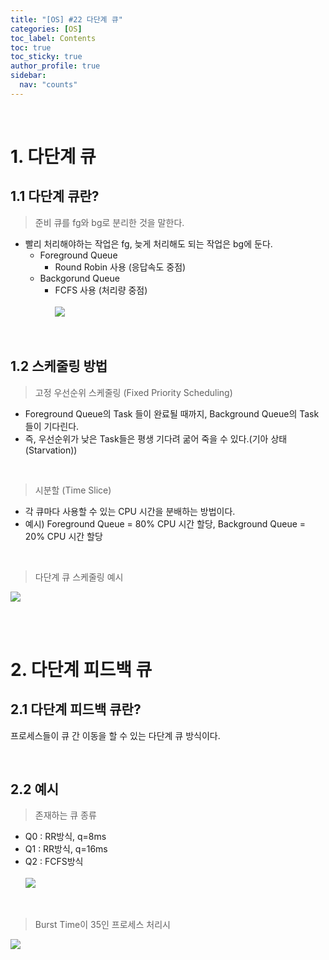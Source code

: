 ```yaml
---
title: "[OS] #22 다단계 큐"
categories: [OS]
toc_label: Contents
toc: true
toc_sticky: true
author_profile: true
sidebar:
  nav: "counts"
---
```


<br>

# 1. 다단계 큐

## 1.1 다단계 큐란?

> 준비 큐를 fg와 bg로 분리한 것을 말한다.

- 빨리 처리해야하는 작업은 fg, 늦게 처리해도 되는 작업은 bg에 둔다.
  - Foreground Queue
    - Round Robin 사용 (응답속도 중점)
  - Backgorund Queue
    - FCFS 사용 (처리량 중점)<br><br>
      ![](https://velog.velcdn.com/images/sieunpark/post/cf003ada-fe6d-4b36-afd8-a95e96875cb5/image.jpg)

<br>

## 1.2 스케줄링 방법

> 고정 우선순위 스케줄링 (Fixed Priority Scheduling)

- Foreground Queue의 Task 들이 완료될 때까지, Background Queue의 Task들이 기다린다.
- 즉, 우선순위가 낮은 Task들은 평생 기다려 굶어 죽을 수 있다.(기아 상태(Starvation))

<br>

> 시분할 (Time Slice)

- 각 큐마다 사용할 수 있는 CPU 시간을 분배하는 방법이다.
- 예시) Foreground Queue = 80% CPU 시간 할당, Background Queue = 20% CPU 시간 할당

<br>

> 다단계 큐 스케줄링 예시

![](https://velog.velcdn.com/images/sieunpark/post/d8642ade-2d0e-4953-ac7e-4470a3073985/image.jpg)

<br><br>

# 2. 다단계 피드백 큐

## 2.1 다단계 피드백 큐란?

프로세스들이 큐 간 이동을 할 수 있는 다단계 큐 방식이다.

<br>

## 2.2 예시

> 존재하는 큐 종류

- Q0 : RR방식, q=8ms
- Q1 : RR방식, q=16ms
- Q2 : FCFS방식<br><br>
  ![](https://velog.velcdn.com/images/sieunpark/post/efa85ad6-5e49-4206-86ad-53ac1c9d1cd8/image.jpg)

<br>

> Burst Time이 35인 프로세스 처리시

![](https://velog.velcdn.com/images/sieunpark/post/04f798b2-b0b1-44c1-a826-7c514419ef6e/image.jpg)

<br>
